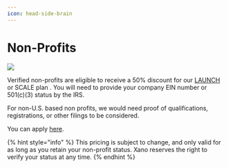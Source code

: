 ```yaml
---
icon: head-side-brain
---
```


# Non-Profits

![](<../.gitbook/assets/non profit1.jpg>)

Verified non-profits are eligible to receive a 50% discount for our [LAUNCH ](https://www.xano.com/pricing/)or SCALE plan . You will need to provide your company EIN number or 501(c)(3) status by the IRS.&#x20;

For non-U.S. based non profits, we would need proof of qualifications, registrations, or other filings to be considered.&#x20;

You can apply [here](https://go.xano.co/non-profit-discount-form).&#x20;

{% hint style="info" %}
This pricing is subject to change, and only valid for as long as you retain your non-profit status. Xano reserves the right to verify your status at any time.
{% endhint %}
